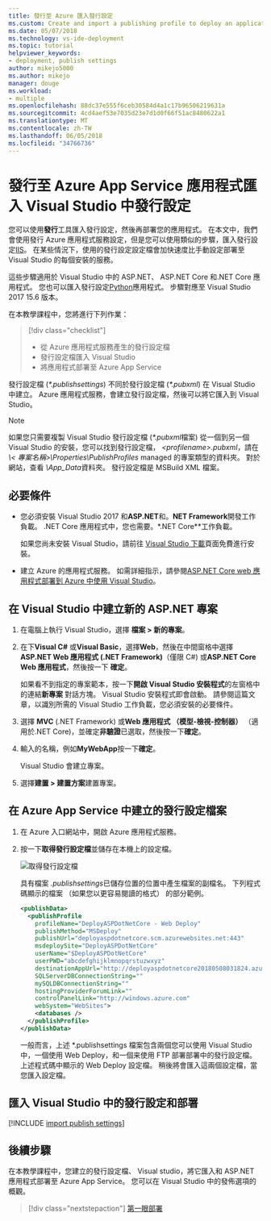 ```yaml
---
title: 發行至 Azure 匯入發行設定
ms.custom: Create and import a publishing profile to deploy an application from Visual Studio to Azure App Service
ms.date: 05/07/2018
ms.technology: vs-ide-deployment
ms.topic: tutorial
helpviewer_keywords:
- deployment, publish settings
author: mikejo5000
ms.author: mikejo
manager: douge
ms.workload:
- multiple
ms.openlocfilehash: 88dc37e555f6ceb30584d4a1c17b96506219631a
ms.sourcegitcommit: 4cd4aef53e7035d23e7d1d0f66f51ac8480622a1
ms.translationtype: MT
ms.contentlocale: zh-TW
ms.lasthandoff: 06/05/2018
ms.locfileid: "34766736"
---
```

# <a name="publish-an-application-to-azure-app-service-by-importing-publish-settings-in-visual-studio"></a>發行至 Azure App Service 應用程式匯入 Visual Studio 中發行設定

您可以使用**發行**工具匯入發行設定，然後再部署您的應用程式。 在本文中，我們會使用發行 Azure 應用程式服務設定，但是您可以使用類似的步驟，匯入發行設定[IIS](../deployment/tutorial-import-publish-settings-iis.md)。 在某些情況下，使用的發行設定設定檔會加快速度比手動設定部署至 Visual Studio 的每個安裝的服務。

這些步驟適用於 Visual Studio 中的 ASP.NET、 ASP.NET Core 和.NET Core 應用程式。 您也可以匯入發行設定[Python](/visualstudio/python/publishing-python-web-applications-to-azure-from-visual-studio)應用程式。 步驟對應至 Visual Studio 2017 15.6 版本。

在本教學課程中，您將進行下列作業：

> [!div class="checklist"]
> * 從 Azure 應用程式服務產生的發行設定檔
> * 發行設定檔匯入 Visual Studio
> * 將應用程式部署至 Azure App Service

發行設定檔 (*\*.publishsettings*) 不同於發行設定檔 (*\*.pubxml*) 在 Visual Studio 中建立。 Azure 應用程式服務，會建立發行設定檔，然後可以將它匯入到 Visual Studio。

> [!NOTE]
> 如果您只需要複製 Visual Studio 發行設定檔 (*\*.pubxml*檔案) 從一個到另一個 Visual Studio 的安裝，您可以找到發行設定檔，  *\<profilename\>.pubxml*，請在 *\\< 專案名稱\>\Properties\PublishProfiles* managed 的專案類型的資料夾。 對於網站，查看  *\App_Data*資料夾。 發行設定檔是 MSBuild XML 檔案。

## <a name="prerequisites"></a>必要條件

* 您必須安裝 Visual Studio 2017 和**ASP.NET**和。**NET Framework**開發工作負載。 .NET Core 應用程式中，您也需要。*.NET Core**工作負載。

    如果您尚未安裝 Visual Studio，請前往 [Visual Studio 下載](https://www.visualstudio.com/downloads/?utm_medium=microsoft&utm_source=docs.microsoft.com&utm_campaign=button+cta&utm_content=download+vs2017)頁面免費進行安裝。

* 建立 Azure 的應用程式服務。 如需詳細指示，請參閱[ASP.NET Core web 應用程式部署到 Azure 中使用 Visual Studio](/aspnet/core/tutorials/publish-to-azure-webapp-using-vs)。 

## <a name="create-a-new-aspnet-project-in-visual-studio"></a>在 Visual Studio 中建立新的 ASP.NET 專案

1. 在電腦上執行 Visual Studio，選擇 **檔案 > 新的專案**。

1. 在下**Visual C#** 或**Visual Basic**，選擇**Web**，然後在中間窗格中選擇  **ASP.NET Web 應用程式 (.NET Framework)**（僅限 C#) 或**ASP.NET Core Web 應用程式**，然後按一下 **確定**。

    如果看不到指定的專案範本，按一下**開啟 Visual Studio 安裝程式**的左窗格中的連結**新專案** 對話方塊。 Visual Studio 安裝程式即會啟動。 請參閱這篇文章，以識別所需的 Visual Studio 工作負載，您必須安裝的必要條件。

1. 選擇  **MVC** (.NET Framework) 或**Web 應用程式 （模型-檢視-控制器）** （適用於.NET Core)，並確定**非驗證**已選取，然後按一下**確定**。

1. 輸入的名稱，例如**MyWebApp**按一下**確定**。

    Visual Studio 會建立專案。

1. 選擇**建置 > 建置方案**建置專案。

## <a name="create-the-publish-settings-file-in-azure-app-service"></a>在 Azure App Service 中建立的發行設定檔案

1. 在 Azure 入口網站中，開啟 Azure 應用程式服務。

1. 按一下**取得發行設定檔**並儲存在本機上的設定檔。

    ![取得發行設定檔](../deployment/media/tutorial-azure-app-service-get-publish-profile.png)

    具有檔案 *.publishsettings*已儲存位置的位置中產生檔案的副檔名。 下列程式碼顯示的檔案 （如果您以更容易閱讀的格式） 的部分範例。

    ```xml
    <publishData>
      <publishProfile
        profileName="DeployASPDotNetCore - Web Deploy"
        publishMethod="MSDeploy"
        publishUrl="deployaspdotnetcore.scm.azurewebsites.net:443"
        msdeploySite="DeployASPDotNetCore"
        userName="$DeployASPDotNetCore"
        userPWD="abcdefghijklmnopqrstuzwxyz"
        destinationAppUrl="http://deployaspdotnetcore20180508031824.azurewebsites.net"
        SQLServerDBConnectionString=""
        mySQLDBConnectionString=""
        hostingProviderForumLink=""
        controlPanelLink="http://windows.azure.com"
        webSystem="WebSites">
        <databases />
      </publishProfile>
    </publishData>
    ```
    一般而言，上述 *.publishsettings 檔案包含兩個您可以使用 Visual Studio 中，一個使用 Web Deploy，和一個来使用 FTP 部署部署中的發行設定檔。 上述程式碼中顯示的 Web Deploy 設定檔。 稍後將會匯入這兩個設定檔，當您匯入設定檔。

## <a name="import-the-publish-settings-in-visual-studio-and-deploy"></a>匯入 Visual Studio 中的發行設定和部署

[!INCLUDE [import publish settings](../deployment/includes/import-publish-settings-vs.md)]

## <a name="next-steps"></a>後續步驟

在本教學課程中，您建立的發行設定檔、 Visual studio，將它匯入和 ASP.NET 應用程式部署至 Azure App Service。 您可以在 Visual Studio 中的發佈選項的概觀。

> [!div class="nextstepaction"]
> [第一眼部署](../deployment/deploying-applications-services-and-components.md)
